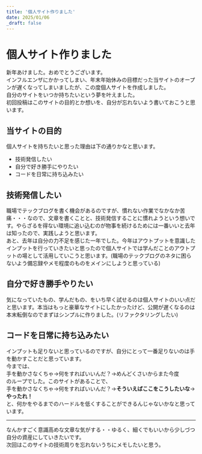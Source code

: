 ```yaml
---
title: '個人サイト作りました'
date: 2025/01/06
_draft: false
---
```

# 個人サイト作りました
新年あけました。おめでとうございます。  
インフルエンザにかかってしまい、年末年始休みの目標だった当サイトのオープンが遅くなってしまいましたが、この度個人サイトを作成しました。  
自分のサイトをいつか持ちたいという夢を叶えました。  
初回投稿はこのサイトの目的とか想いを、自分が忘れないよう書いておこうと思います。

## 当サイトの目的
個人サイトを持ちたいと思った理由は下の通りかなと思います。
- 技術発信したい
- 自分で好き勝手にやりたい
- コードを日常に持ち込みたい

## 技術発信したい
職場でテックブログを書く機会があるのですが、慣れない作業でなかなか苦痛・・・なので、文章を書くことと、技術発信することに慣れようという想いです。やらざるを得ない環境に追い込むのが物事を続けるためには一番いいと去年は知ったので、実践しようと思います。  
あと、去年は自分の力不足を感じた一年でした。今年はアウトプットを意識したインプットを行っていきたいと思ったので個人サイトでは学んだことのアウトプットの場として活用していこうと思います。(職場のテックブログのネタに困らないよう備忘録やメモ程度のものをメインにしようと思っている)

## 自分で好き勝手やりたい
気になっていたもの、学んだもの、をいち早く試せるのは個人サイトのいい点だと思います。本当はもっと豪華なサイトにしたかったけど、公開が遅くなるのは本末転倒なのでまずはシンプルに作りました。(リファクタリングしたい)

## コードを日常に持ち込みたい 
インプットも足りないと思っているのですが、自分にとって一番足りないのは手を動かすことだと思っています。  
今までは、  
手を動かさなくちゃ→何をすればいいんだ？→めんどくさいからまた今度  
のループでした。このサイトがあることで、  
手を動かさなくちゃ→何をすればいいんだ？→**そういえばここをこうしたいな**→**やったれ！**  
と、何かをやるまでのハードルを低くすることができるんじゃないかなと思っています。

---
なんかすごく意識高めな文章な気がする・・ゆるく、細くでもいいから少しづつ自分の資産にしていきたいです。  
次回はこのサイトの技術周りを忘れないうちにメモしたいと思う。